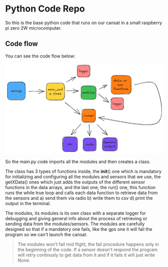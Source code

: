 # Python Code Repo

So this is the base python code that runs on our cansat in a small raspberry pi zero 2W microcomputer.

## Code flow

You can see the code flow below:

![](images/flow.png)

So the main.py code imports all the modules and then creates a class.

The class has 3 types of functions inside, the **init**() one which is mandatory for initializing and configuring all the modules and sensors that we use, the getXData() ones which just adds the outputs of the different sensor functions in the data arrays, and the last one, the run() one, this function runs the while true loop and calls each data function to retrieve data from the sensors and a) send them via radio b) write them to csv d) print the output in the terminal.

The modules, its modules is its own class with a separate logger for debugging and giving general info about the process of retrieving or sending data from the modules/sensors. The modules are carefully designed so that if a mandatory one fails, like the gps one it will fail the program so we can't launch the cansat.

> The modules won't fail mid flight, the fail procedure happens only in the beginning of the code. If a sensor doesn't respond the program will retry continusly to get data from it and if it fails it will just write None.
